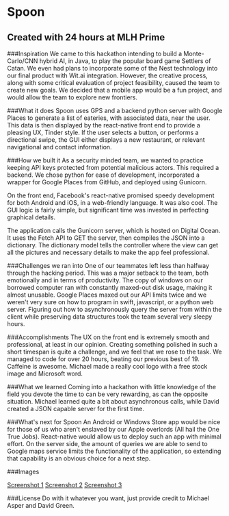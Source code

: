 # Spoon

## Created with 24 hours at MLH Prime

###Inspiration
We came to this hackathon intending to build a Monte-Carlo/CNN hybrid AI, in Java, to play the popular board game Settlers of Catan. We even had plans to incorporate some of the Nest technology into our final product with Wit.ai integration. However, the creative process, along with some critical evaluation of project feasibility, caused the team to create new goals. We decided that a mobile app would be a fun project, and would allow the team to explore new frontiers.

###What it does
Spoon uses GPS and a backend python server with Google Places to generate a list of eateries, with associated data, near the user. This data is then displayed by the react-native front end to provide a pleasing UX, Tinder style. If the user selects a button, or performs a directional swipe, the GUI either displays a new restaurant, or relevant navigational and contact information.

###How we built it
As a security minded team, we wanted to practice keeping API keys protected from potential malicious actors. This required a backend. We chose python for ease of development, incorporated a wrapper for Google Places from GitHub, and deployed using Gunicorn.

On the front end, Facebook's react-native promised speedy development for both Android and iOS, in a web-friendly language. It was also cool. The GUI logic is fairly simple, but significant time was invested in perfecting graphical details.

The application calls the Gunicorn server, which is hosted on Digital Ocean. It uses the Fetch API to GET the server, then compiles the JSON into a dictionary. The dictionary model tells the controller where the view can get all the pictures and necessary details to make the app feel professional.

###Challenges we ran into
One of our teammates left less than halfway through the hacking period. This was a major setback to the team, both emotionally and in terms of productivity. The copy of windows on our borrowed computer ran with constantly maxed-out disk usage, making it almost unusable. Google Places maxed out our API limits twice and we weren't very sure on how to program in swift, javascript, or a python web server. Figuring out how to asynchronously query the server from within the client while preserving data structures took the team several very sleepy hours.

###Accomplishments
The UX on the front end is extremely smooth and professional, at least in our opinion. Creating something polished in such a short timespan is quite a challenge, and we feel that we rose to the task. We managed to code for over 20 hours, beating our previous best of 19. Caffeine is awesome. Michael made a really cool logo with a free stock image and Microsoft word.

###What we learned
Coming into a hackathon with little knowledge of the field you devote the time to can be very rewarding, as can the opposite situation. Michael learned quite a bit about asynchronous calls, while David created a JSON capable server for the first time.

###What's next for Spoon
An Android or Windows Store app would be nice for those of us who aren't enslaved by our Apple overlords (All hail the One True Jobs). React-native would allow us to deploy such an app with minimal effort. On the server side, the amount of queries we are able to send to Google maps service limits the functionality of the application, so extending that capability is an obvious choice for a next step.

###Images

[Screenshot 1](http://imgur.com/fF0BszJ)
[Screenshot 2](http://imgur.com/egMNOlT)
[Screenshot 3](http://imgur.com/rWfEQOp)

###License
Do with it whatever you want, just provide credit to Michael Asper and David Green. 

